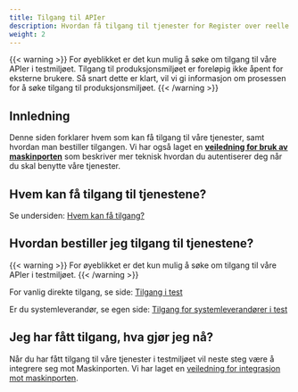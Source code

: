 ```yaml
---
title: Tilgang til APIer
description: Hvordan få tilgang til tjenester for Register over reelle rettighetshavere
weight: 2
---
```


{{< warning >}}
For øyeblikket er det kun mulig å søke om tilgang til våre APIer i testmiljøet. Tilgang til produksjonsmiljøet er foreløpig ikke åpent for eksterne brukere. Så snart dette er klart, vil vi gi informasjon om prosessen for å søke tilgang til produksjonsmiljøet.
{{< /warning >}}

## Innledning

Denne siden forklarer hvem som kan få tilgang til våre tjenester, samt hvordan man bestiller tilgangen.
Vi har også laget en [**veiledning for bruk av maskinporten**](../maskinporten) som beskriver 
mer teknisk hvordan du autentiserer deg når du skal benytte våre tjenester.

## Hvem kan få tilgang til tjenestene?

Se undersiden: [Hvem kan få tilgang?](./hvem-kan-faa-tilgang)

## Hvordan bestiller jeg tilgang til tjenestene?

{{< warning >}}
For øyeblikket er det kun mulig å søke om tilgang til våre APIer i testmiljøet.
{{< /warning >}}

For vanlig direkte tilgang, se side: [Tilgang i test](./tilgang-i-test)

Er du systemleverandør, se egen side: [Tilgang for systemleverandører i test](./systemleverandoerer)

## Jeg har fått tilgang, hva gjør jeg nå?

Når du har fått tilgang til våre tjenester i testmiljøet vil neste steg
være å integrere seg mot Maskinporten. Vi har laget en [veiledning for 
integrasjon mot maskinporten](../maskinporten).
